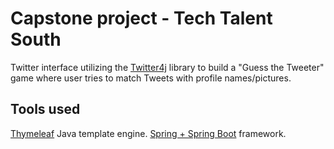 # Capstone project - Tech Talent South
Twitter interface utilizing the [Twitter4j](http://twitter4j.org/en/index.html) library to build a  "Guess the Tweeter" game where user tries to match Tweets with profile names/pictures. 

## Tools used
[Thymeleaf](https://www.thymeleaf.org/) Java template engine.
[Spring + Spring Boot](https://spring.io/projects/spring-boot) framework.

